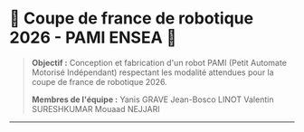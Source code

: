 # 🔧 Coupe de france de robotique 2026 - PAMI ENSEA 🔩

> **Objectif :** Conception et fabrication d'un robot PAMI (Petit Automate Motorisé Indépendant) respectant les modalité attendues pour la coupe de france de robotique 2026.
> 
> **Membres de l'équipe :**
> Yanis GRAVE
> Jean-Bosco LINOT
> Valentin SURESHKUMAR
> Mouaad NEJJARI

---
